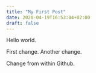 ```yaml
---
title: "My First Post"
date: 2020-04-19T16:53:04+02:00
draft: false
---
```


Hello world.

First change. Another change.

Change from within Github.
